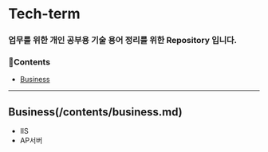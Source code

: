# Tech-term

### 업무를 위한 개인 공부용 기술 용어 정리를 위한 Repository 입니다.

### 📘Contents
- [Business](#Business)


---

## Business(/contents/business.md)
- IIS
- AP서버 

